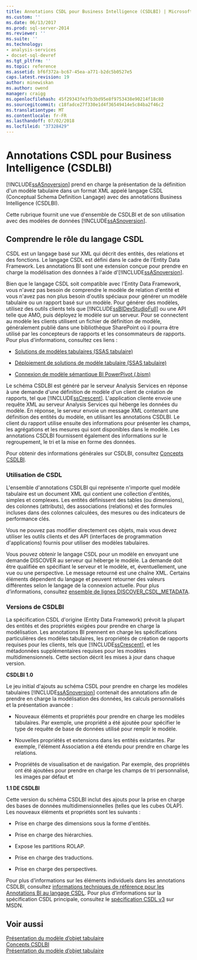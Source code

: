 ```yaml
---
title: Annotations CSDL pour Business Intelligence (CSDLBI) | Microsoft Docs
ms.custom: ''
ms.date: 06/13/2017
ms.prod: sql-server-2014
ms.reviewer: ''
ms.suite: ''
ms.technology:
- analysis-services
- docset-sql-devref
ms.tgt_pltfrm: ''
ms.topic: reference
ms.assetid: bf6f372a-bc67-45ea-a771-b2dc5b0527e5
caps.latest.revision: 19
author: minewiskan
ms.author: owend
manager: craigg
ms.openlocfilehash: 45f29343fe3fb3bd95e8f9753438e90214f18c80
ms.sourcegitcommit: c18fadce27f330e1d4f36549414e5c84ba2f46c2
ms.translationtype: MT
ms.contentlocale: fr-FR
ms.lasthandoff: 07/02/2018
ms.locfileid: "37328429"
---
```

# <a name="csdl-annotations-for-business-intelligence-csdlbi"></a>Annotations CSDL pour Business Intelligence (CSDLBI)
  [!INCLUDE[ssASnoversion](../../includes/ssasnoversion-md.md)] prend en charge la présentation de la définition d'un modèle tabulaire dans un format XML appelé langage CSDL (Conceptual Schema Definition Langage) avec des annotations Business Intelligence (CSDLBI).  
  
 Cette rubrique fournit une vue d'ensemble de CSDLBI et de son utilisation avec des modèles de données [!INCLUDE[ssASnoversion](../../includes/ssasnoversion-md.md)].  
  
## <a name="understanding-the-role-of-csdl"></a>Comprendre le rôle du langage CSDL  
 CSDL est un langage basé sur XML qui décrit des entités, des relations et des fonctions. Le langage CSDL est défini dans le cadre de l'Entity Data Framework. Les annotations BI sont une extension conçue pour prendre en charge la modélisation des données à l'aide d'[!INCLUDE[ssASnoversion](../../includes/ssasnoversion-md.md)].  
  
 Bien que le langage CSDL soit compatible avec l'Entity Data Framework, vous n'avez pas besoin de comprendre le modèle de relation d'entité et vous n'avez pas non plus besoin d'outils spéciaux pour générer un modèle tabulaire ou un rapport basé sur un modèle. Pour générer des modèles, utilisez des outils clients tels que [!INCLUDE[ssBIDevStudioFull](../../includes/ssbidevstudiofull-md.md)] ou une API telle que AMO, puis déployez le modèle sur un serveur. Pour se connectent au modèle les clients utilisent un fichier de définition de modèle, généralement publié dans une bibliothèque SharePoint où il pourra être utilisé par les concepteurs de rapports et les consommateurs de rapports. Pour plus d'informations, consultez ces liens :  
  
-   [Solutions de modèles tabulaires &#40;SSAS tabulaire&#41;](../tabular-model-solutions-ssas-tabular.md)  
  
-   [Déploiement de solutions de modèle tabulaire &#40;SSAS tabulaire&#41;](../tabular-models/tabular-model-solution-deployment-ssas-tabular.md)  
  
-   [Connexion de modèle sémantique BI PowerPivot &#40;.bism&#41;](../power-pivot-sharepoint/power-pivot-bi-semantic-model-connection-bism.md)  
  
 Le schéma CSDLBI est généré par le serveur Analysis Services en réponse à une demande d'une définition de modèle d'un client de création de rapports, tel que [!INCLUDE[ssCrescent](../../includes/sscrescent-md.md)]. L'application cliente envoie une requête XML au serveur Analysis Services qui héberge les données du modèle. En réponse, le serveur envoie un message XML contenant une définition des entités du modèle, en utilisant les annotations CSDLBI. Le client du rapport utilise ensuite des informations pour présenter les champs, les agrégations et les mesures qui sont disponibles dans le modèle. Les annotations CSDLBI fournissent également des informations sur le regroupement, le tri et la mise en forme des données.  
  
 Pour obtenir des informations générales sur CSDLBI, consultez [Concepts CSDLBI](csdlbi-concepts.md).  
  
### <a name="working-with-csdl"></a>Utilisation de CSDL  
 L'ensemble d'annotations CSDLBI qui représente n'importe quel modèle tabulaire est un document XML qui contient une collection d'entités, simples et complexes. Les entités définissent des tables (ou dimensions), des colonnes (attributs), des associations (relations) et des formules incluses dans des colonnes calculées, des mesures ou des indicateurs de performance clés.  
  
 Vous ne pouvez pas modifier directement ces objets, mais vous devez utiliser les outils clients et des API (interfaces de programmation d'applications) fournis pour utiliser des modèles tabulaires.  
  
 Vous pouvez obtenir le langage CSDL pour un modèle en envoyant une demande DISCOVER au serveur qui héberge le modèle. La demande doit être qualifiée en spécifiant le serveur et le modèle, et, éventuellement, une vue ou une perspective. Le message retourné est une chaîne XML. Certains éléments dépendent du langage et peuvent retourner des valeurs différentes selon le langage de la connexion actuelle. Pour plus d’informations, consultez [ensemble de lignes DISCOVER_CSDL_METADATA](../schema-rowsets/xml/discover-csdl-metadata-rowset.md).  
  
### <a name="csdlbi-versions"></a>Versions de CSDLBI  
 La spécification CSDL d'origine (Entity Data Framework) prévoit la plupart des entités et des propriétés exigées pour prendre en charge la modélisation. Les annotations BI prennent en charge les spécifications particulières des modèles tabulaires, les propriétés de création de rapports requises pour les clients, tels que [!INCLUDE[ssCrescent](../../includes/sscrescent-md.md)], et les métadonnées supplémentaires requises pour les modèles multidimensionnels. Cette section décrit les mises à jour dans chaque version.  
  
 **CSDLBI 1.0**  
  
 Le jeu initial d'ajouts au schéma CSDL pour prendre en charge les modèles tabulaires [!INCLUDE[ssASnoversion](../../includes/ssasnoversion-md.md)] contenait des annotations afin de prendre en charge la modélisation des données, les calculs personnalisés et la présentation avancée :  
  
-   Nouveaux éléments et propriétés pour prendre en charge les modèles tabulaires. Par exemple, une propriété a été ajoutée pour spécifier le type de requête de base de données utilisé pour remplir le modèle.  
  
-   Nouvelles propriétés et extensions dans les entités existantes.  Par exemple, l'élément Association a été étendu pour prendre en charge les relations.  
  
-   Propriétés de visualisation et de navigation. Par exemple, des propriétés ont été ajoutées pour prendre en charge les champs de tri personnalisé, les images par défaut et  
  
 **1.1 DE CSDLBI**  
  
 Cette version du schéma CSDLBI inclut des ajouts pour la prise en charge des bases de données multidimensionnelles (telles que les cubes OLAP). Les nouveaux éléments et propriétés sont les suivants :  
  
-   Prise en charge des dimensions sous la forme d'entités.  
  
-   Prise en charge des hiérarchies.  
  
-   Expose les partitions ROLAP.  
  
-   Prise en charge des traductions.  
  
-   Prise en charge des perspectives.  
  
 Pour plus d’informations sur les éléments individuels dans les annotations CSDLBI, consultez [informations techniques de référence pour les Annotations BI au langage CSDL](conceptual-schema-definition-language-csdl/technical-reference-for-bi-annotations-to-csdl.md). Pour plus d’informations sur la spécification CSDL principale, consultez le [spécification CSDL v3](https://msdn.microsoft.com/en-us/data/jj652004) sur MSDN.  
  
## <a name="see-also"></a>Voir aussi  
 [Présentation du modèle d’objet tabulaire](representation/understanding-tabular-object-model-at-levels-1050-through-1103.md)   
 [Concepts CSDLBI](csdlbi-concepts.md)   
 [Présentation du modèle d’objet tabulaire](representation/understanding-tabular-object-model-at-levels-1050-through-1103.md)  
  
  

